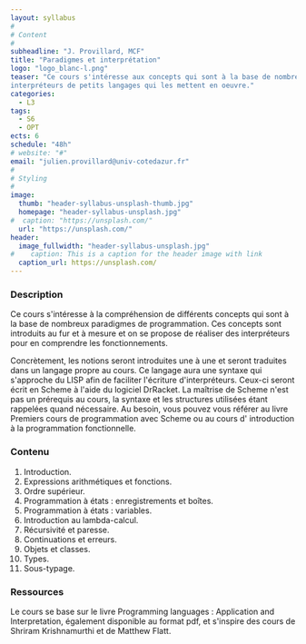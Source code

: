 ```yaml
---
layout: syllabus
#
# Content
#
subheadline: "J. Provillard, MCF"
title: "Paradigmes et interprétation"
logo: "logo_blanc-l.png"
teaser: "Ce cours s'intéresse aux concepts qui sont à la base de nombreux langages de programmation. Afin de comprendre ces concepts, on programmera des 
interpréteurs de petits langages qui les mettent en oeuvre."
categories:
  - L3
tags:
  - S6
  - OPT
ects: 6
schedule: "48h"
# website: "#"
email: "julien.provillard@univ-cotedazur.fr"
#
# Styling
#
image:
  thumb: "header-syllabus-unsplash-thumb.jpg"
  homepage: "header-syllabus-unsplash.jpg"
#  caption: "https://unsplash.com/"
  url: "https://unsplash.com/"
header:
  image_fullwidth: "header-syllabus-unsplash.jpg"
#    caption: This is a caption for the header image with link
  caption_url: https://unsplash.com/  
---
```


###  Description ###

Ce cours s'intéresse à la compréhension de différents concepts qui sont à la base de nombreux paradigmes de programmation. Ces concepts sont introduits au fur et à mesure et on se propose de réaliser des interpréteurs pour en comprendre les fonctionnements.


Concrètement, les notions seront introduites une à une et seront traduites dans un langage propre au cours. Ce langage aura une syntaxe qui s'approche du LISP afin de faciliter l'écriture d'interpréteurs. Ceux-ci seront écrit en Scheme à l'aide du logiciel DrRacket. La maîtrise de Scheme n'est pas un prérequis au cours, la syntaxe et les structures utilisées étant rappelées quand nécessaire. Au besoin, vous pouvez vous référer au livre Premiers cours de programmation avec Scheme ou au cours d' introduction à la programmation fonctionnelle.

###  Contenu ###

1. Introduction.
2. Expressions arithmétiques et fonctions. 
3. Ordre supérieur.
4.  Programmation à états : enregistrements et boîtes. 
5. Programmation à états : variables. 
6. Introduction au lambda-calcul.
7. Récursivité et paresse. 
8. Continuations et erreurs. 
9. Objets et classes. 
10. Types. 
11. Sous-typage. 


###  Ressources ###

Le cours se base sur le livre Programming languages : Application and Interpretation, également disponible au format pdf, et s'inspire des cours de Shriram Krishnamurthi et de Matthew Flatt.
